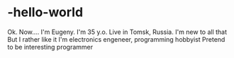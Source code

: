 # -hello-world
Ok.
Now....
I'm Eugeny. I'm 35 y.o. Live in Tomsk, Russia. 
I'm new to all that
But I rather like it
I'm electronics engeneer, programming hobbyist
Pretend to be interesting programmer
